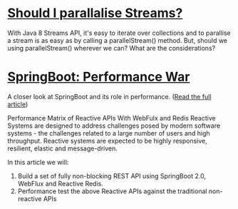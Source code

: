 # [Should I parallalise Streams?](https://github.com/pksanthoshkumar/poc/tree/master/StreamTest)

With Java 8 Streams API, it's easy to iterate over collections and to parallise a stream is as easy as by calling a parallelStream() method. But, should we using parallelStream() wherever we can? What are the considerations?

# [SpringBoot: Performance War](https://github.com/pksanthoshkumar/poc/tree/master/reactive-redis)
A closer look at SpringBoot and its role in performance. ([Read the full article](https://dzone.com/articles/springboot-performance-war))

Performance Matrix of Reactive APIs With WebFulx and Redis
Reactive Systems are designed to address challenges posed by modern software systems - the challenges related to a large number of users and high throughput. Reactive systems are expected to be highly responsive, resilient, elastic and message-driven.

In this article we will:

1. Build a set of fully non-blocking REST API using SpringBoot 2.0, WebFlux and Reactive Redis.
1. Performance test the above Reactive APIs against the traditional non-reactive APIs
